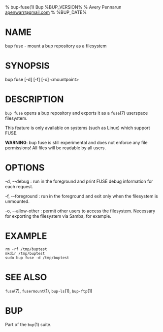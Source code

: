 % bup-fuse(1) Bup %BUP_VERSION%
% Avery Pennarun <apenwarr@gmail.com>
% %BUP_DATE%

# NAME

bup fuse - mount a bup repository as a filesystem

# SYNOPSIS

bup fuse [-d] [-f] [-o] \<mountpoint\>

# DESCRIPTION

`bup fuse` opens a bup repository and exports it as a
`fuse`(7) userspace filesystem.

This feature is only available on systems (such as Linux)
which support FUSE.

**WARNING**: bup fuse is still experimental and does not
enforce any file permissions!  All files will be readable
by all users.


# OPTIONS

-d, --debug
:   run in the foreground and print FUSE debug information
    for each request.

-f, --foreground
:   run in the foreground and exit only when the filesystem
    is unmounted.

-o, --allow-other
:   permit other users to access the filesystem. Necessary for
    exporting the filesystem via Samba, for example.

# EXAMPLE

    rm -rf /tmp/buptest
    mkdir /tmp/buptest
    sudo bup fuse -d /tmp/buptest

# SEE ALSO

`fuse`(7), `fusermount`(1), `bup-ls`(1), `bup-ftp`(1)

# BUP

Part of the `bup`(1) suite.
